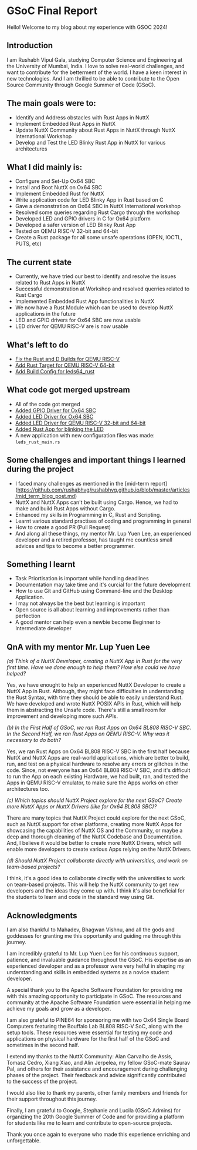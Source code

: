 # GSoC Final Report

Hello! Welcome to my blog about my experience with GSOC 2024!

## Introduction
I am Rushabh Vipul Gala, studying Computer Science and Engineering at the University of Mumbai, India. I love to solve real-world challenges, and want to contribute for the betterment of the world. I have a keen interest in new technologies. And I am thrilled to be able to contribute to the Open Source Community through Google Summer of Code (GSoC).

## The main goals were to:
- Identify and Address obstacles with Rust Apps in NuttX
- Implement Embedded Rust Apps in NuttX
- Update NuttX Community about Rust Apps in NuttX through NuttX International Workshop
- Develop and Test the LED Blinky Rust App in NuttX for various architectures

## What I did mainly is:
- Configure and Set-Up Ox64 SBC
- Install and Boot NuttX on Ox64 SBC
- Implement Embedded Rust for NuttX
- Write application code for LED Blinky App in Rust based on C
- Gave a demonstration on Ox64 SBC in NuttX International workshop
- Resolved some queries regarding Rust Cargo through the workshop
- Developed LED and GPIO drivers in C for Ox64 platform
- Developed a safer version of LED Blinky Rust App
- Tested on QEMU RISC-V 32-bit and 64-bit
- Create a Rust package for all some unsafe operations (OPEN, IOCTL, PUTS, etc)  

## The current state
- Currently, we have tried our best to identify and resolve the issues related to Rust Apps in NuttX
- Successful demonstration at Workshop and resolved querries related to Rust Cargo
- Implemented Embedded Rust App functionalities in NuttX 
- We now have a Rust Module which can be used to develop NuttX applications in the future
- LED and GPIO drivers for Ox64 SBC are now usable
- LED driver for QEMU RISC-V are is now usable

## What's left to do
- [Fix the Rust and D Builds for QEMU RISC-V](https://github.com/apache/nuttx/pull/12854)
- [Add Rust Target for QEMU RISC-V 64-bit](https://github.com/apache/nuttx/pull/12858)
- [Add Build Config for leds64_rust](https://github.com/apache/nuttx/pull/12862)

## What code got merged upstream
- All of the code got merged
- [Added GPIO Driver for Ox64 SBC](https://github.com/apache/nuttx/pull/12571)
- [Added LED Driver for Ox64 SBC](https://github.com/apache/nuttx/pull/12614)
- [Added LED Driver for QEMU RISC-V 32-bit and 64-bit](https://github.com/apache/nuttx/pull/12762)
- [Added Rust App for blinking the LED](https://github.com/apache/nuttx-apps/pull/2462)
- A new application with new configuration files was made: `leds_rust_main.rs`

## Some challenges and important things I learned during the project
- I faced many challenges as mentioned in the [mid-term report] (https://github.com/rushabhvg/rushabhvg.github.io/blob/master/articles/mid_term_blog_post.md)
- NuttX and NuttX Apps can't be built using Cargo. Hence, we had to make and build Rust Apps without Cargo.
- Enhanced my skills in Programming in C, Rust and Scripting.
- Learnt various standard practises of coding and programming in general
- How to create a good PR (Pull Request)
- And along all these things, my mentor Mr. Lup Yuen Lee, an experienced developer and a retired professor, has taught me countless small advices and tips to become a better programmer.

## Something I learnt
- Task Priortisation is important while handling deadlines
- Documentation may take time and it's curcial for the future development
- How to use Git and GitHub using Command-line and the Desktop Application.
- I may not always be the best but learning is important
- Open source is all about learning and improvements rather than perfection
- A good mentor can help even a newbie become Beginner to Intermediate developer

## QnA with my mentor Mr. Lup Yuen Lee
_(a) Think of a NuttX Developer, creating a NuttX App in Rust for the very first time. Have we done enough to help them? How else could we have helped?_

Yes, we have enought to help an experienced NuttX Developer to create a NuttX App in Rust. Although, they might face difficulties in understanding the Rust Syntax, with time they should be able to easily understand Rust. We have developed and wrote NuttX POSIX APIs in Rust, which will help them in abstracting the Unsafe code. There's still a small room for improvement and developing more such APIs.

_(b) In the First Half of GSoC, we ran Rust Apps on Ox64 BL808 RISC-V SBC. In the Second Half, we ran Rust Apps on QEMU RISC-V. Why was it necessary to do both?_

Yes, we ran Rust Apps on Ox64 BL808 RISC-V SBC in the first half because NuttX and NuttX Apps are real-world applications, which are better to build, run, and test on a physical hardware to resolve any errors or glitches in the code. Since, not everyone has an Ox64 BL808 RISC-V SBC, and it's difficult to run the App on each existing Hardware, we had built, ran, and tested the Apps in QEMU RISC-V emulator, to make sure the Apps works on other architectures too.

_(c) Which topics should NuttX Project explore for the next GSoC? Create more NuttX Apps or NuttX Drivers (like for Ox64 BL808 SBC)?_

There are many topics that NuttX Project could explore for the next GSoC, such as NuttX support for other platforms, creating more NuttX Apps for showcasing the capabilities of NuttX OS and the Community, or maybe a deep and thorough cleaning of the NuttX Codebase and Documentation. And, I believe it would be better to create more NuttX Drivers, which will enable more developers to create various Apps relying on the NuttX Drivers.

_(d) Should NuttX Project collaborate directly with universities, and work on team-based projects?_

I think, it's a good idea to collaborate directly with the universities to work on team-based projects. This will help the NuttX community to get new developers and the ideas they come up with. I think it's also beneficial for the students to learn and code in the standard way using Git.

## Acknowledgments

I am also thankful to Mahadev, Bhagwan Vishnu, and all the gods and goddesses for granting me this opportunity and guiding me through this journey.

I am incredibly grateful to Mr. Lup Yuen Lee for his continuous support, patience, and invaluable guidance throughout the GSoC. His expertise as an experienced developer and as a professor were very helful in shaping my understanding and skills in embedded systems as a novice student developer.

A special thank you to the Apache Software Foundation for providing me with this amazing opportunity to participate in GSoC. The resources and community at the Apache Software Foundation were essential in helping me achieve my goals and grow as a developer.

I am also grateful to PINE64 for sponsoring me with two Ox64 Single Board Computers featuring the Bouffalo Lab BL808 RISC-V SoC, along with the setup tools. These resources were essential for testing my code and applications on physical hardware for the first half of the GSoC and sometimes in the second half.

I extend my thanks to the NuttX Community: Alan Carvalho de Assis, Tomasz Cedro, Xiang Xiao, and Alin Jerpelea,
my fellow GSoC-mate Saurav Pal, and others for their assistance and encouragement during challenging phases of the project. Their feedback and advice significantly contributed to the success of the project.

I would also like to thank my parents, other family members and friends for their support throughout this journey.

Finally, I am grateful to Google, Stephanie and Lucila (GSoC Admins) for organizing the 20th Google Summer of Code and for providing a platform for students like me to learn and contribute to open-source projects.

Thank you once again to everyone who made this experience enriching and unforgettable.
